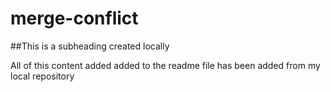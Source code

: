 # merge-conflict

##This is a subheading created locally

All of this content added added to the readme file has been added from my local repository

